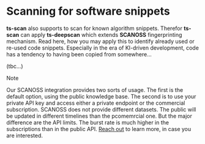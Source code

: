 # Scanning for software snippets

**ts-scan** also supports to scan for known algorithm snippets. Therefor **ts-scan** can apply **ts-deepscan** which extends **SCANOSS** fingerprinting mechanism. Read here, how you may apply this to identify already used or re-used code snippets. Especially in the era of KI-driven development, code has a tendency to having been copied from somewhere...

 (tbc...)



> [!NOTE] 
>
> Our SCANOSS integration provides two sorts of usage. The first is the default option, using the public knowledge base. The second is to use your private API key and access either a private endpoint or the commercial subscription. SCANOSS does not provide different datasets. The public will be updated in different timelines than the pcomemrcial one. But the major difference are the API limits. The burst rate is much higher in the subscriptions than in the public API. [Reach out](https://www.trustsource.io/contact) to learn more, in case you are interested.  